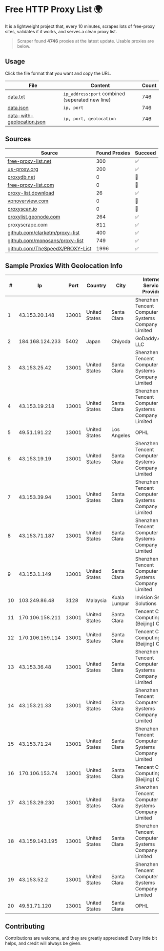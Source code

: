 
# Free HTTP Proxy List 🌍

It is a lightweight project that, every 10 minutes, scrapes lots of free-proxy sites, validates if it works, and serves a clean proxy list.


> Scraper found **4746** proxies at the latest update. Usable proxies are below.

## Usage

Click the file format that you want and copy the URL.


|File|Content|Count|
|----|-------|-----|
|[data.txt](https://raw.githubusercontent.com/themiralay/Proxy-List-World/master/data.txt)|`ip_address:port` combined (seperated new line)|746|
|[data.json](https://raw.githubusercontent.com/themiralay/Proxy-List-World/master/data.json)|`ip, port`|746|
|[data-with-geolocation.json](https://raw.githubusercontent.com/themiralay/Proxy-List-World/master/data-with-geolocation.json)|`ip, port, geolocation`|746|

## Sources

|Source|Found Proxies|Succeed|
|------|-------------|-------|
|[free-proxy-list.net](https://free-proxy-list.net)|300|✅|
|[us-proxy.org](https://www.us-proxy.org)|200|✅|
|[proxydb.net](http://proxydb.net)|0|🚫|
|[free-proxy-list.com](https://free-proxy-list.com/?page=&port=&type%5B%5D=http&type%5B%5D=https&up_time=0&search=Search)|0|🚫|
|[proxy-list.download](https://www.proxy-list.download/HTTP)|26|✅|
|[vpnoverview.com](https://vpnoverview.com/privacy/anonymous-browsing/free-proxy-servers)|0|🚫|
|[proxyscan.io](https://www.proxyscan.io)|0|🚫|
|[proxylist.geonode.com](https://proxylist.geonode.com/api/proxy-list?limit=300&page=1&sort_by=lastChecked&sort_type=desc&protocols=http,https)|264|✅|
|[proxyscrape.com](https://api.proxyscrape.com/v2/?request=displayproxies&protocol=http&timeout=10000&country=all&ssl=all&anonymity=all)|811|✅|
|[github.com/clarketm/proxy-list](https://raw.githubusercontent.com/clarketm/proxy-list/master/proxy-list-raw.txt)|400|✅|
|[github.com/monosans/proxy-list](https://raw.githubusercontent.com/monosans/proxy-list/main/proxies/http.txt)|749|✅|
|[github.com/TheSpeedX/PROXY-List](https://raw.githubusercontent.com/TheSpeedX/PROXY-List/master/http.txt)|1996|✅|


## Sample Proxies With Geolocation Info

|#|Ip|Port|Country|City|Internet Service Provider|
|-|--|----|-------|----|-------------------------|
|1|43.153.20.148|13001|United States|Santa Clara|Shenzhen Tencent Computer Systems Company Limited|
|2|184.168.124.233|5402|Japan|Chiyoda|GoDaddy.com, LLC|
|3|43.153.25.42|13001|United States|Santa Clara|Shenzhen Tencent Computer Systems Company Limited|
|4|43.153.19.218|13001|United States|Santa Clara|Shenzhen Tencent Computer Systems Company Limited|
|5|49.51.191.22|13001|United States|Los Angeles|OPHL|
|6|43.153.19.19|13001|United States|Santa Clara|Shenzhen Tencent Computer Systems Company Limited|
|7|43.153.39.94|13001|United States|Santa Clara|Shenzhen Tencent Computer Systems Company Limited|
|8|43.153.71.187|13001|United States|Santa Clara|Shenzhen Tencent Computer Systems Company Limited|
|9|43.153.1.149|13001|United States|Santa Clara|Shenzhen Tencent Computer Systems Company Limited|
|10|103.249.86.48|3128|Malaysia|Kuala Lumpur|Invision Seven Solutions|
|11|170.106.158.211|13001|United States|Santa Clara|Tencent Cloud Computing (Beijing) Co|
|12|170.106.159.114|13001|United States|Santa Clara|Tencent Cloud Computing (Beijing) Co|
|13|43.153.36.48|13001|United States|Santa Clara|Shenzhen Tencent Computer Systems Company Limited|
|14|43.153.21.33|13001|United States|Santa Clara|Shenzhen Tencent Computer Systems Company Limited|
|15|43.153.71.24|13001|United States|Santa Clara|Shenzhen Tencent Computer Systems Company Limited|
|16|170.106.153.74|13001|United States|Santa Clara|Tencent Cloud Computing (Beijing) Co|
|17|43.153.29.230|13001|United States|Santa Clara|Shenzhen Tencent Computer Systems Company Limited|
|18|43.159.143.195|13001|United States|Santa Clara|Shenzhen Tencent Computer Systems Company Limited|
|19|43.153.52.2|13001|United States|Santa Clara|Shenzhen Tencent Computer Systems Company Limited|
|20|49.51.71.120|13001|United States|Santa Clara|OPHL|



## Contributing

Contributions are welcome, and they are greatly appreciated! Every
little bit helps, and credit will always be given.

